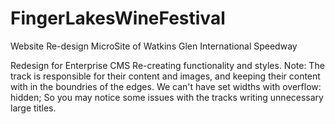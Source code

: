 FingerLakesWineFestival
=======================

Website Re-design MicroSite of Watkins Glen International Speedway

Redesign for Enterprise CMS Re-creating functionality and styles. Note: The track is responsible for their content and images, and keeping their content with in the boundries of the edges. We can't have set widths with overflow: hidden; So you may notice some issues with the tracks writing unnecessary large titles.
